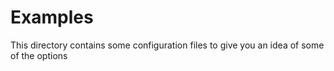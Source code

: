 # Examples

This directory contains some configuration files to give you an idea of some
of the options
